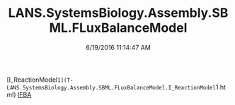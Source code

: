 ﻿---
title: LANS.SystemsBiology.Assembly.SBML.FLuxBalanceModel
date: 6/19/2016 11:14:47 AM
---

[I_ReactionModel`1](T-LANS.SystemsBiology.Assembly.SBML.FLuxBalanceModel.I_ReactionModel`1.html)
[IFBA](T-LANS.SystemsBiology.Assembly.SBML.FLuxBalanceModel.IFBA.html)
